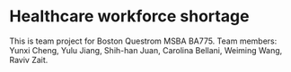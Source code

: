 # Healthcare workforce shortage
This is team project for Boston Questrom MSBA BA775.
Team members: Yunxi Cheng, Yulu Jiang, Shih-han Juan, Carolina Bellani, Weiming Wang, Raviv Zait.
